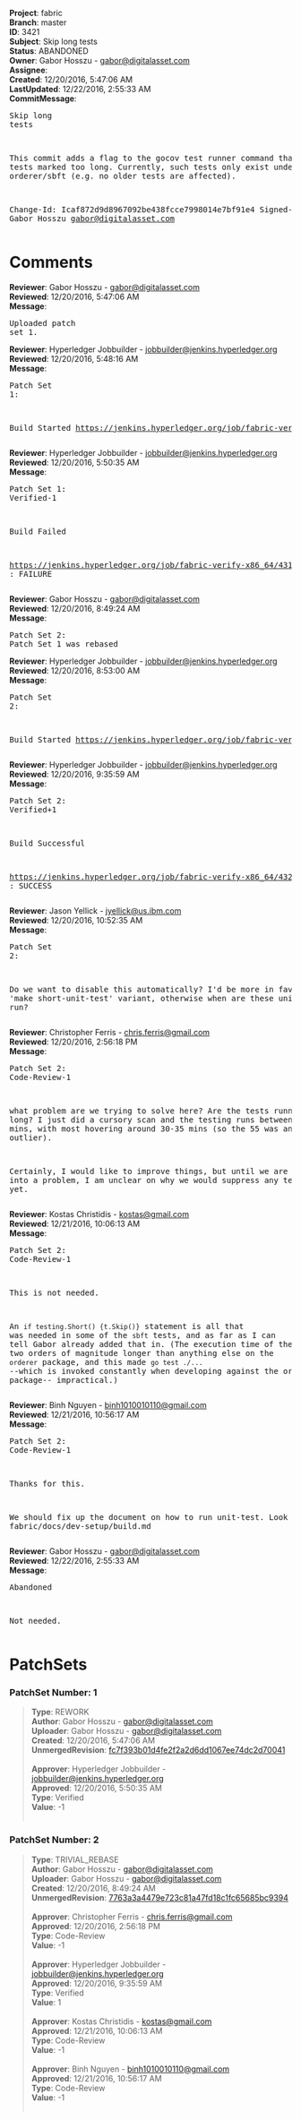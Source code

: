 <strong>Project</strong>: fabric<br><strong>Branch</strong>: master<br><strong>ID</strong>: 3421<br><strong>Subject</strong>: Skip long tests<br><strong>Status</strong>: ABANDONED<br><strong>Owner</strong>: Gabor Hosszu - gabor@digitalasset.com<br><strong>Assignee</strong>:<br><strong>Created</strong>: 12/20/2016, 5:47:06 AM<br><strong>LastUpdated</strong>: 12/22/2016, 2:55:33 AM<br><strong>CommitMessage</strong>:<br><pre>Skip long tests

This commit adds a flag to the gocov test runner command
that skips tests marked too long. Currently, such tests
only exist under orderer/sbft (e.g. no older tests are
affected).

Change-Id: Icaf872d9d8967092be438fcce7998014e7bf91e4
Signed-off-by: Gabor Hosszu <gabor@digitalasset.com>
</pre><h1>Comments</h1><strong>Reviewer</strong>: Gabor Hosszu - gabor@digitalasset.com<br><strong>Reviewed</strong>: 12/20/2016, 5:47:06 AM<br><strong>Message</strong>: <pre>Uploaded patch set 1.</pre><strong>Reviewer</strong>: Hyperledger Jobbuilder - jobbuilder@jenkins.hyperledger.org<br><strong>Reviewed</strong>: 12/20/2016, 5:48:16 AM<br><strong>Message</strong>: <pre>Patch Set 1:

Build Started https://jenkins.hyperledger.org/job/fabric-verify-x86_64/4317/</pre><strong>Reviewer</strong>: Hyperledger Jobbuilder - jobbuilder@jenkins.hyperledger.org<br><strong>Reviewed</strong>: 12/20/2016, 5:50:35 AM<br><strong>Message</strong>: <pre>Patch Set 1: Verified-1

Build Failed 

https://jenkins.hyperledger.org/job/fabric-verify-x86_64/4317/ : FAILURE</pre><strong>Reviewer</strong>: Gabor Hosszu - gabor@digitalasset.com<br><strong>Reviewed</strong>: 12/20/2016, 8:49:24 AM<br><strong>Message</strong>: <pre>Patch Set 2: Patch Set 1 was rebased</pre><strong>Reviewer</strong>: Hyperledger Jobbuilder - jobbuilder@jenkins.hyperledger.org<br><strong>Reviewed</strong>: 12/20/2016, 8:53:00 AM<br><strong>Message</strong>: <pre>Patch Set 2:

Build Started https://jenkins.hyperledger.org/job/fabric-verify-x86_64/4321/</pre><strong>Reviewer</strong>: Hyperledger Jobbuilder - jobbuilder@jenkins.hyperledger.org<br><strong>Reviewed</strong>: 12/20/2016, 9:35:59 AM<br><strong>Message</strong>: <pre>Patch Set 2: Verified+1

Build Successful 

https://jenkins.hyperledger.org/job/fabric-verify-x86_64/4321/ : SUCCESS</pre><strong>Reviewer</strong>: Jason Yellick - jyellick@us.ibm.com<br><strong>Reviewed</strong>: 12/20/2016, 10:52:35 AM<br><strong>Message</strong>: <pre>Patch Set 2:

Do we want to disable this automatically? I'd be more in favor of a 'make short-unit-test' variant, otherwise when are these unit tests run?</pre><strong>Reviewer</strong>: Christopher Ferris - chris.ferris@gmail.com<br><strong>Reviewed</strong>: 12/20/2016, 2:56:18 PM<br><strong>Message</strong>: <pre>Patch Set 2: Code-Review-1

what problem are we trying to solve here? Are the tests running too long? I just did a cursory scan and the testing runs between 26 and 55 mins, with most hovering around 30-35 mins (so the 55 was an outlier). 

Certainly, I would like to improve things, but until we are running into a problem, I am unclear on why we would suppress any testing just yet.</pre><strong>Reviewer</strong>: Kostas Christidis - kostas@gmail.com<br><strong>Reviewed</strong>: 12/21/2016, 10:06:13 AM<br><strong>Message</strong>: <pre>Patch Set 2: Code-Review-1

This is not needed.

An `if testing.Short() {t.Skip()}` statement is all that was needed in some of the `sbft` tests, and as far as I can tell Gabor already added that in. (The execution time of these tests is two orders of magnitude longer than anything else on the `orderer` package, and this made `go test ./...` --which is invoked constantly when developing against the orderer package-- impractical.)</pre><strong>Reviewer</strong>: Binh Nguyen - binh1010010110@gmail.com<br><strong>Reviewed</strong>: 12/21/2016, 10:56:17 AM<br><strong>Message</strong>: <pre>Patch Set 2: Code-Review-1

Thanks for this.  

We should fix up the document on how to run unit-test. Look in fabric/docs/dev-setup/build.md</pre><strong>Reviewer</strong>: Gabor Hosszu - gabor@digitalasset.com<br><strong>Reviewed</strong>: 12/22/2016, 2:55:33 AM<br><strong>Message</strong>: <pre>Abandoned

Not needed.</pre><h1>PatchSets</h1><h3>PatchSet Number: 1</h3><blockquote><strong>Type</strong>: REWORK<br><strong>Author</strong>: Gabor Hosszu - gabor@digitalasset.com<br><strong>Uploader</strong>: Gabor Hosszu - gabor@digitalasset.com<br><strong>Created</strong>: 12/20/2016, 5:47:06 AM<br><strong>UnmergedRevision</strong>: [fc7f393b01d4fe2f2a2d6dd1067ee74dc2d70041](https://github.com/hyperledger-gerrit-archive/fabric/commit/fc7f393b01d4fe2f2a2d6dd1067ee74dc2d70041)<br><br><strong>Approver</strong>: Hyperledger Jobbuilder - jobbuilder@jenkins.hyperledger.org<br><strong>Approved</strong>: 12/20/2016, 5:50:35 AM<br><strong>Type</strong>: Verified<br><strong>Value</strong>: -1<br><br></blockquote><h3>PatchSet Number: 2</h3><blockquote><strong>Type</strong>: TRIVIAL_REBASE<br><strong>Author</strong>: Gabor Hosszu - gabor@digitalasset.com<br><strong>Uploader</strong>: Gabor Hosszu - gabor@digitalasset.com<br><strong>Created</strong>: 12/20/2016, 8:49:24 AM<br><strong>UnmergedRevision</strong>: [7763a3a4479e723c81a47fd18c1fc65685bc9394](https://github.com/hyperledger-gerrit-archive/fabric/commit/7763a3a4479e723c81a47fd18c1fc65685bc9394)<br><br><strong>Approver</strong>: Christopher Ferris - chris.ferris@gmail.com<br><strong>Approved</strong>: 12/20/2016, 2:56:18 PM<br><strong>Type</strong>: Code-Review<br><strong>Value</strong>: -1<br><br><strong>Approver</strong>: Hyperledger Jobbuilder - jobbuilder@jenkins.hyperledger.org<br><strong>Approved</strong>: 12/20/2016, 9:35:59 AM<br><strong>Type</strong>: Verified<br><strong>Value</strong>: 1<br><br><strong>Approver</strong>: Kostas Christidis - kostas@gmail.com<br><strong>Approved</strong>: 12/21/2016, 10:06:13 AM<br><strong>Type</strong>: Code-Review<br><strong>Value</strong>: -1<br><br><strong>Approver</strong>: Binh Nguyen - binh1010010110@gmail.com<br><strong>Approved</strong>: 12/21/2016, 10:56:17 AM<br><strong>Type</strong>: Code-Review<br><strong>Value</strong>: -1<br><br></blockquote>